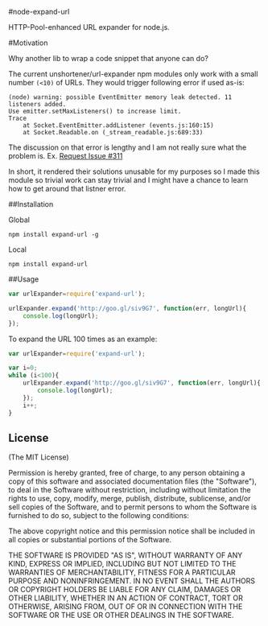 #node-expand-url

HTTP-Pool-enhanced URL expander for node.js.

#Motivation

Why another lib to wrap a code snippet that anyone can do?

The current unshortener/url-expander npm modules only work with a small number `(<10)` of URLs. They would trigger following error if used as-is:

````
(node) warning: possible EventEmitter memory leak detected. 11 listeners added. 
Use emitter.setMaxListeners() to increase limit.
Trace
    at Socket.EventEmitter.addListener (events.js:160:15)
    at Socket.Readable.on (_stream_readable.js:689:33)
````

The discussion on that error is lengthy and I am not really sure what the problem is. Ex. [Request Issue #311](https://github.com/mikeal/request/issues/311)

In short, it rendered their solutions unusable for my purposes so I made this module so trivial work can stay trivial and I might have a chance to learn how to get around that listner error.


##Installation

Global
```
npm install expand-url -g
```

Local
```
npm install expand-url
```

##Usage

```JavaScript
var urlExpander=require('expand-url');

urlExpander.expand('http://goo.gl/siv9G7', function(err, longUrl){
	console.log(longUrl);
});
```

To expand the URL 100 times as an example:

```JavaScript
var urlExpander=require('expand-url');

var i=0;
while (i<100){
    urlExpander.expand('http://goo.gl/siv9G7', function(err, longUrl){
        console.log(longUrl);
    });
    i++;
}
```

## License

(The MIT License)

Permission is hereby granted, free of charge, to any person obtaining a copy
of this software and associated documentation files (the "Software"), to deal
in the Software without restriction, including without limitation the rights
to use, copy, modify, merge, publish, distribute, sublicense, and/or sell
copies of the Software, and to permit persons to whom the Software is
furnished to do so, subject to the following conditions:

The above copyright notice and this permission notice shall be included in
all copies or substantial portions of the Software.

THE SOFTWARE IS PROVIDED "AS IS", WITHOUT WARRANTY OF ANY KIND, EXPRESS OR
IMPLIED, INCLUDING BUT NOT LIMITED TO THE WARRANTIES OF MERCHANTABILITY,
FITNESS FOR A PARTICULAR PURPOSE AND NONINFRINGEMENT. IN NO EVENT SHALL THE
AUTHORS OR COPYRIGHT HOLDERS BE LIABLE FOR ANY CLAIM, DAMAGES OR OTHER
LIABILITY, WHETHER IN AN ACTION OF CONTRACT, TORT OR OTHERWISE, ARISING FROM,
OUT OF OR IN CONNECTION WITH THE SOFTWARE OR THE USE OR OTHER DEALINGS IN
THE SOFTWARE.

